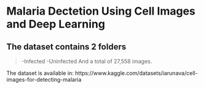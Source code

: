# Malaria Dectetion Using Cell Images and Deep Learning
## The dataset contains 2 folders
> -Infected
> -Uninfected
And a total of 27,558 images.
<p>The dataset is available in: https://www.kaggle.com/datasets/iarunava/cell-images-for-detecting-malaria</p>
